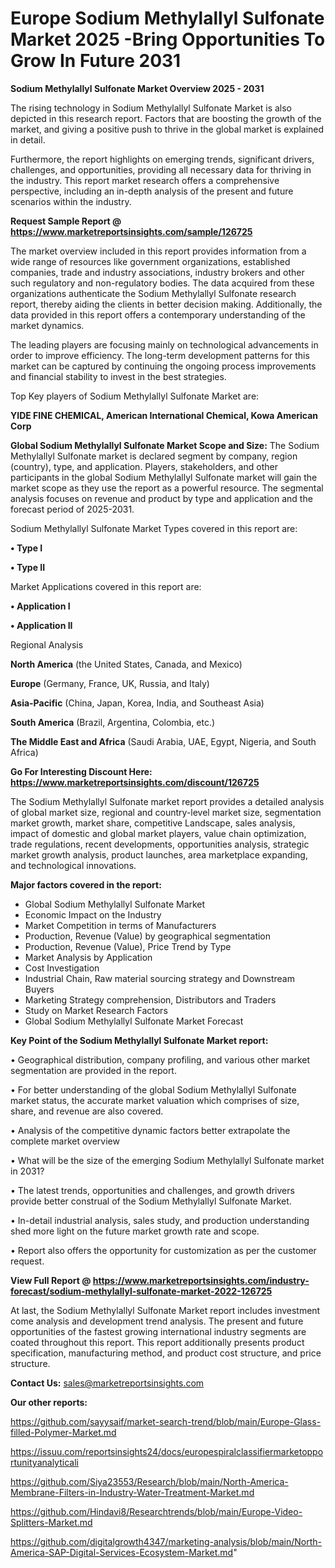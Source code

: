 # Europe Sodium Methylallyl Sulfonate Market 2025 -Bring Opportunities To Grow In Future 2031

<Strong> Sodium Methylallyl Sulfonate Market Overview 2025 - 2031</strong>

The rising technology in Sodium Methylallyl Sulfonate Market is also depicted in this research report. Factors that are boosting the growth of the market, and giving a positive push to thrive in the global market is explained in detail.

Furthermore, the report highlights on emerging trends, significant drivers, challenges, and opportunities, providing all necessary data for thriving in the industry. This report market research offers a comprehensive perspective, including an in-depth analysis of the present and future scenarios within the industry.

<strong>Request Sample Report @ <a href=https://www.marketreportsinsights.com/sample/126725>https://www.marketreportsinsights.com/sample/126725</a></strong>

The market overview included in this report provides information from a wide range of resources like government organizations, established companies, trade and industry associations, industry brokers and other such regulatory and non-regulatory bodies. The data acquired from these organizations authenticate the Sodium Methylallyl Sulfonate research report, thereby aiding the clients in better decision making. Additionally, the data provided in this report offers a contemporary understanding of the market dynamics.

The leading players are focusing mainly on technological advancements in order to improve efficiency. The long-term development patterns for this market can be captured by continuing the ongoing process improvements and financial stability to invest in the best strategies.

Top Key players of Sodium Methylallyl Sulfonate Market are:

<strong>YIDE FINE CHEMICAL, American International Chemical, Kowa American Corp</strong>

<strong><b>Global Sodium Methylallyl Sulfonate Market Scope and Size:</b></strong>
The Sodium Methylallyl Sulfonate market is declared segment by company, region (country), type, and application. Players, stakeholders, and other participants in the global Sodium Methylallyl Sulfonate market will gain the market scope as they use the report as a powerful resource. The segmental analysis focuses on revenue and product by type and application and the forecast period of 2025-2031.

Sodium Methylallyl Sulfonate Market Types covered in this report are:

<strong>• Type I

• Type II</strong>

Market Applications covered in this report are:

<strong>• Application I

• Application II</strong> 

Regional Analysis

<strong>North America</strong> (the United States, Canada, and Mexico)

<strong>Europe</strong> (Germany, France, UK, Russia, and Italy)

<strong>Asia-Pacific</strong> (China, Japan, Korea, India, and Southeast Asia)

<strong>South America</strong> (Brazil, Argentina, Colombia, etc.)

<strong>The Middle East and Africa</strong> (Saudi Arabia, UAE, Egypt, Nigeria, and South Africa)

<strong>Go For Interesting Discount Here: <a href=https://www.marketreportsinsights.com/discount/126725>https://www.marketreportsinsights.com/discount/126725</a></strong>

The Sodium Methylallyl Sulfonate market report provides a detailed analysis of global market size, regional and country-level market size, segmentation market growth, market share, competitive Landscape, sales analysis, impact of domestic and global market players, value chain optimization, trade regulations, recent developments, opportunities analysis, strategic market growth analysis, product launches, area marketplace expanding, and technological innovations.

<strong><b>Major factors covered in the report:</b></strong>
<ul>
  <li>Global Sodium Methylallyl Sulfonate Market </li>
  <li>Economic Impact on the Industry</li>
  <li>Market Competition in terms of Manufacturers</li>
  <li>Production, Revenue (Value) by geographical segmentation</li>
  <li>Production, Revenue (Value), Price Trend by Type</li>
  <li>Market Analysis by Application</li>
  <li>Cost Investigation</li>
  <li>Industrial Chain, Raw material sourcing strategy and Downstream Buyers</li>
  <li>Marketing Strategy comprehension, Distributors and Traders</li>
  <li>Study on Market Research Factors</li>
  <li>Global Sodium Methylallyl Sulfonate Market Forecast</li>
</ul>

<strong><b>Key Point of the Sodium Methylallyl Sulfonate Market report:</b></strong>

• Geographical distribution, company profiling, and various other market segmentation are provided in the report.

• For better understanding of the global Sodium Methylallyl Sulfonate market status, the accurate market valuation which comprises of size, share, and revenue are also covered.

• Analysis of the competitive dynamic factors better extrapolate the complete market overview

• What will be the size of the emerging Sodium Methylallyl Sulfonate market in 2031?

• The latest trends, opportunities and challenges, and growth drivers provide better construal of the Sodium Methylallyl Sulfonate Market.

• In-detail industrial analysis, sales study, and production understanding shed more light on the future market growth rate and scope.

• Report also offers the opportunity for customization as per the customer request.

<strong><b>View Full Report @ <a href=https://www.marketreportsinsights.com/industry-forecast/sodium-methylallyl-sulfonate-market-2022-126725>https://www.marketreportsinsights.com/industry-forecast/sodium-methylallyl-sulfonate-market-2022-126725</a></b></strong>


At last, the Sodium Methylallyl Sulfonate Market report includes investment come analysis and development trend analysis. The present and future opportunities of the fastest growing international industry segments are coated throughout this report. This report additionally presents product specification, manufacturing method, and product cost structure, and price structure.

<strong>Contact Us:</strong>
sales@marketreportsinsights.com

<strong>Our other reports:</strong>

<a href=https://github.com/sayysaif/market-search-trend/blob/main/Europe-Glass-filled-Polymer-Market.md>https://github.com/sayysaif/market-search-trend/blob/main/Europe-Glass-filled-Polymer-Market.md</a>

<a href=https://issuu.com/reportsinsights24/docs/europespiralclassifiermarketopportunityanalyticali>https://issuu.com/reportsinsights24/docs/europespiralclassifiermarketopportunityanalyticali</a>

<a href=https://github.com/Siya23553/Research/blob/main/North-America-Membrane-Filters-in-Industry-Water-Treatment-Market.md>https://github.com/Siya23553/Research/blob/main/North-America-Membrane-Filters-in-Industry-Water-Treatment-Market.md</a>

<a href=https://github.com/Hindavi8/Researchtrends/blob/main/Europe-Video-Splitters-Market.md>https://github.com/Hindavi8/Researchtrends/blob/main/Europe-Video-Splitters-Market.md</a>

<a href=https://github.com/digitalgrowth4347/marketing-analysis/blob/main/North-America-SAP-Digital-Services-Ecosystem-Market.md>https://github.com/digitalgrowth4347/marketing-analysis/blob/main/North-America-SAP-Digital-Services-Ecosystem-Market.md</a>"
